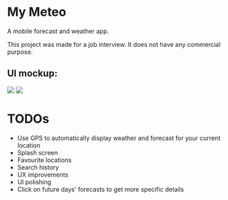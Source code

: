 # My Meteo

A mobile forecast and weather app.

This project was made for a job interview. It does not have any commercial purpose.

## UI mockup:

![](https://i.imgur.com/7ZQxV77.png=100px)
![](https://i.imgur.com/bgkP0Dt.png=100px)

# TODOs
* Use GPS to automatically display weather and forecast for your current location
* Splash screen
* Favourite locations
* Search history
* UX improvements
* UI polishing
* Click on future days' forecasts to get more specific details
